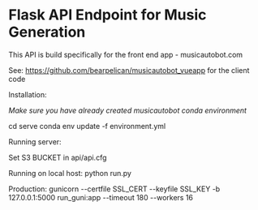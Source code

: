 # Flask API Endpoint for Music Generation

This API is build specifically for the front end app - musicautobot.com

See: https://github.com/bearpelican/musicautobot_vueapp for the client code

Installation:

*Make sure you have already created musicautobot conda environment*

cd serve
conda env update -f environment.yml



Running server:

Set S3 BUCKET in api/api.cfg

Running on local host:
python run.py

Production:
gunicorn --certfile SSL_CERT --keyfile SSL_KEY -b 127.0.0.1:5000 run_guni:app  --timeout 180 --workers 16